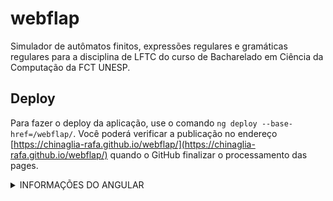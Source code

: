 
# webflap
Simulador de autômatos finitos, expressões regulares e gramáticas regulares para a disciplina de LFTC do curso de Bacharelado em Ciência da Computação da FCT UNESP.

## Deploy

Para fazer o deploy da aplicação, use o comando `ng deploy --base-href=/webflap/`. Você poderá verificar a publicação no endereço [https://chinaglia-rafa.github.io/webflap/](https://chinaglia-rafa.github.io/webflap/) quando o GitHub finalizar o processamento das pages.

<details><summary>INFORMAÇÕES DO ANGULAR</summary>
<p>

This project was generated with [Angular CLI](https://github.com/angular/angular-cli) version 10.1.4.

## Development server

Run `ng serve` for a dev server. Navigate to `http://localhost:4200/`. The app will automatically reload if you change any of the source files.

## Code scaffolding

Run `ng generate component component-name` to generate a new component. You can also use `ng generate directive|pipe|service|class|guard|interface|enum|module`.

## Build

Run `ng build` to build the project. The build artifacts will be stored in the `dist/` directory. Use the `--prod` flag for a production build.

## Running unit tests

Run `ng test` to execute the unit tests via [Karma](https://karma-runner.github.io).

## Running end-to-end tests

Run `ng e2e` to execute the end-to-end tests via [Protractor](http://www.protractortest.org/).

## Further help

To get more help on the Angular CLI use `ng help` or go check out the [Angular CLI README](https://github.com/angular/angular-cli/blob/master/README.md).
</p></details>
